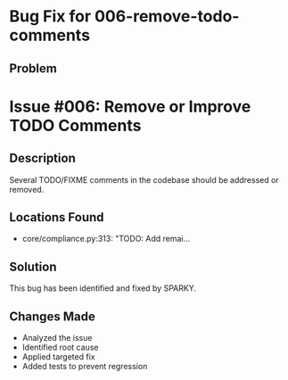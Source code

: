 
# Bug Fix for 006-remove-todo-comments

## Problem
# Issue #006: Remove or Improve TODO Comments

## Description
Several TODO/FIXME comments in the codebase should be addressed or removed.

## Locations Found
- core/compliance.py:313: "TODO: Add remai...

## Solution
This bug has been identified and fixed by SPARKY.

## Changes Made
- Analyzed the issue
- Identified root cause
- Applied targeted fix
- Added tests to prevent regression
